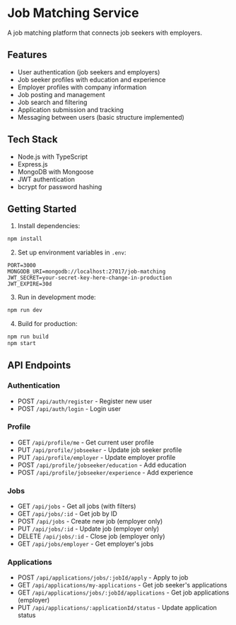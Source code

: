 # Job Matching Service

A job matching platform that connects job seekers with employers.

## Features

- User authentication (job seekers and employers)
- Job seeker profiles with education and experience
- Employer profiles with company information
- Job posting and management
- Job search and filtering
- Application submission and tracking
- Messaging between users (basic structure implemented)

## Tech Stack

- Node.js with TypeScript
- Express.js
- MongoDB with Mongoose
- JWT authentication
- bcrypt for password hashing

## Getting Started

1. Install dependencies:
```bash
npm install
```

2. Set up environment variables in `.env`:
```
PORT=3000
MONGODB_URI=mongodb://localhost:27017/job-matching
JWT_SECRET=your-secret-key-here-change-in-production
JWT_EXPIRE=30d
```

3. Run in development mode:
```bash
npm run dev
```

4. Build for production:
```bash
npm run build
npm start
```

## API Endpoints

### Authentication
- POST `/api/auth/register` - Register new user
- POST `/api/auth/login` - Login user

### Profile
- GET `/api/profile/me` - Get current user profile
- PUT `/api/profile/jobseeker` - Update job seeker profile
- PUT `/api/profile/employer` - Update employer profile
- POST `/api/profile/jobseeker/education` - Add education
- POST `/api/profile/jobseeker/experience` - Add experience

### Jobs
- GET `/api/jobs` - Get all jobs (with filters)
- GET `/api/jobs/:id` - Get job by ID
- POST `/api/jobs` - Create new job (employer only)
- PUT `/api/jobs/:id` - Update job (employer only)
- DELETE `/api/jobs/:id` - Close job (employer only)
- GET `/api/jobs/employer` - Get employer's jobs

### Applications
- POST `/api/applications/jobs/:jobId/apply` - Apply to job
- GET `/api/applications/my-applications` - Get job seeker's applications
- GET `/api/applications/jobs/:jobId/applications` - Get job applications (employer)
- PUT `/api/applications/:applicationId/status` - Update application status